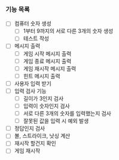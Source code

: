 ### 기능 목록
- [ ] 컴퓨터 숫자 생성
  - [ ] 1부터 9까지의 서로 다른 3개의 숫자 생성
  - [ ] 테스트 작성
- [ ] 메시지 출력
  - [ ] 게임 시작 메시지 출력
  - [ ] 게임 종료 메시지 출력
  - [ ] 게임 재시작 메시지 출력
  - [ ] 힌트 메시지 출력
- [ ] 사용자 입력 받기
- [ ] 입력 검사 기능
  - [ ] 길이가 3인지 검사
  - [ ] 입력이 숫자인지 검사
  - [ ] 서로 다른 3개의 숫자를 입력했는지 검사
  - [ ] 잘못된 값을 입력 시 예외 발생
- [ ] 정답인지 검사
- [ ] 볼, 스트라이크, 낫싱 계산
- [ ] 재시작 할건지 확인
- [ ] 게임 재시작
